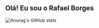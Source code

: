 ## Olá! Eu sou o Rafael Borges
![Anurag's GitHub stats](https://github-readme-stats.vercel.app/api?username=anuraghazra&show_icons=true&theme=transparent)
